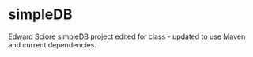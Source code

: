 # simpleDB
Edward Sciore simpleDB project edited for class - updated to use Maven and current dependencies.
